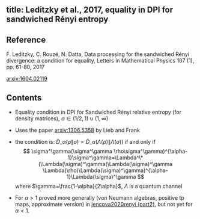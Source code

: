 title: Leditzky et al., 2017, equality in DPI for sandwiched Rényi entropy 
---

## Reference

F. Leditzky, C. Rouzé, N. Datta, Data processing for the sandwiched Rényi divergence: a condition for equality, Letters in Mathematical Physics 107 (1), pp. 61-80, 2017


[arxiv:1604.02119](https://arxiv.org/abs/1604.02119)



## Contents

* Equality condition in DPI for Sandwiched Rényi relative entropy (for density matrices), $\alpha\in (1/2,1)\cup
  (1,\infty)$

* Uses the paper [arxiv:1306.5358](https://arxiv.org/abs/1306.5358) by Lieb and Frank

* the condition is: $\tilde D\_\alpha(\rho\|\sigma)=\tilde D\_\alpha(\Lambda(\rho)\|\Lambda(\sigma))$ if and only if
$$
\sigma^\gamma(\sigma^\gamma \rho\sigma^\gamma)^{\alpha-1}\sigma^\gamma=\Lambda^\*(\Lambda(\sigma)^\gamma(\Lambda(\sigma)^\gamma \Lambda(\rho)\Lambda(\sigma)^\gamma)^{\alpha-1}\Lambda(\sigma)^\gamma  
$$ 
where $\gamma=\frac{1-\alpha}{2\alpha}$, $\Lambda$ is a quantum channel

* For $\alpha>1$ proved more generally (von Neumann algebras, positive tp maps, approximate version) in 
[jencova2020renyi (part2)](jencova2018renyi), but not yet for $\alpha<1$. 
